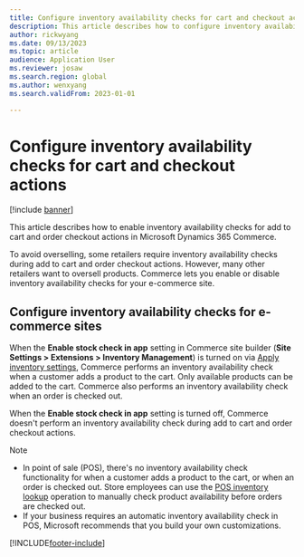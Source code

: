 ```yaml
---
title: Configure inventory availability checks for cart and checkout actions
description: This article describes how to configure inventory availability checks for add to cart and order checkout actions in Microsoft Dynamics 365 Commerce.
author: rickwyang
ms.date: 09/13/2023
ms.topic: article
audience: Application User
ms.reviewer: josaw
ms.search.region: global
ms.author: wenxyang
ms.search.validFrom: 2023-01-01

---
```


# Configure inventory availability checks for cart and checkout actions

[!include [banner](includes/banner.md)]

This article describes how to enable inventory availability checks for add to cart and order checkout actions in Microsoft Dynamics 365 Commerce.

To avoid overselling, some retailers require inventory availability checks during add to cart and order checkout actions. However, many other retailers want to oversell products. Commerce lets you enable or disable inventory availability checks for your e-commerce site.

## Configure inventory availability checks for e-commerce sites

When the **Enable stock check in app** setting in Commerce site builder (**Site Settings \> Extensions \> Inventory Management**) is turned on via [Apply inventory settings](inventory-settings.md#inventory-settings), Commerce performs an inventory availability check when a customer adds a product to the cart. Only available products can be added to the cart. Commerce also performs an inventory availability check when an order is checked out.

When the **Enable stock check in app** setting is turned off, Commerce doesn't perform an inventory availability check during add to cart and order checkout actions.

> [!NOTE]
> - In point of sale (POS), there's no inventory availability check functionality for when a customer adds a product to the cart, or when an order is checked out. Store employees can use the [POS inventory lookup](pos-inventory-lookup-operation.md) operation to manually check product availability before orders are checked out.
> - If your business requires an automatic inventory availability check in POS, Microsoft recommends that you build your own customizations.

[!INCLUDE[footer-include](../includes/footer-banner.md)]
